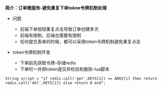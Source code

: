 **简介：订单微服务-避免重复下单tokne令牌机制处理**

* 问题
    * 前端下单按钮重复点击导致订单创建多次
    * 前端有限制，后端也需要有限制
    * 任何提交表单的时候，都可以采用token令牌机制避免重复点击

* token令牌机制开发
    * 下单前先获取令牌-存储redis
    * 下单时一并把token提交并检验和删除-lua脚本

```
String script = "if redis.call('get',KEYS[1]) == ARGV[1] then return redis.call('del',KEYS[1]) else return 0 end";
```

